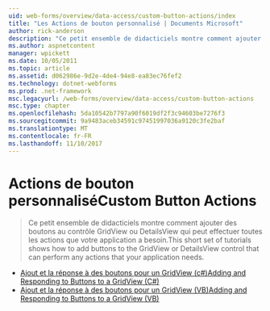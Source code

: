 ```yaml
---
uid: web-forms/overview/data-access/custom-button-actions/index
title: "Les Actions de bouton personnalisé | Documents Microsoft"
author: rick-anderson
description: "Ce petit ensemble de didacticiels montre comment ajouter des boutons au contrôle GridView ou DetailsView qui peut effectuer toutes les actions que votre application a besoin."
ms.author: aspnetcontent
manager: wpickett
ms.date: 10/05/2011
ms.topic: article
ms.assetid: d062986e-9d2e-4de4-94e8-ea83ec76fef2
ms.technology: dotnet-webforms
ms.prod: .net-framework
msc.legacyurl: /web-forms/overview/data-access/custom-button-actions
msc.type: chapter
ms.openlocfilehash: 5da10542b7797a90f6019df2f3c94603be7276f3
ms.sourcegitcommit: 9a9483aceb34591c97451997036a9120c3fe2baf
ms.translationtype: MT
ms.contentlocale: fr-FR
ms.lasthandoff: 11/10/2017
---
```

<a name="custom-button-actions"></a><span data-ttu-id="27a6e-103">Actions de bouton personnalisé</span><span class="sxs-lookup"><span data-stu-id="27a6e-103">Custom Button Actions</span></span>
====================
> <span data-ttu-id="27a6e-104">Ce petit ensemble de didacticiels montre comment ajouter des boutons au contrôle GridView ou DetailsView qui peut effectuer toutes les actions que votre application a besoin.</span><span class="sxs-lookup"><span data-stu-id="27a6e-104">This short set of tutorials shows how to add buttons to the GridView or DetailsView control that can perform any actions that your application needs.</span></span>


- [<span data-ttu-id="27a6e-105">Ajout et la réponse à des boutons pour un GridView (c#)</span><span class="sxs-lookup"><span data-stu-id="27a6e-105">Adding and Responding to Buttons to a GridView (C#)</span></span>](adding-and-responding-to-buttons-to-a-gridview-cs.md)
- [<span data-ttu-id="27a6e-106">Ajout et la réponse à des boutons pour un GridView (VB)</span><span class="sxs-lookup"><span data-stu-id="27a6e-106">Adding and Responding to Buttons to a GridView (VB)</span></span>](adding-and-responding-to-buttons-to-a-gridview-vb.md)
